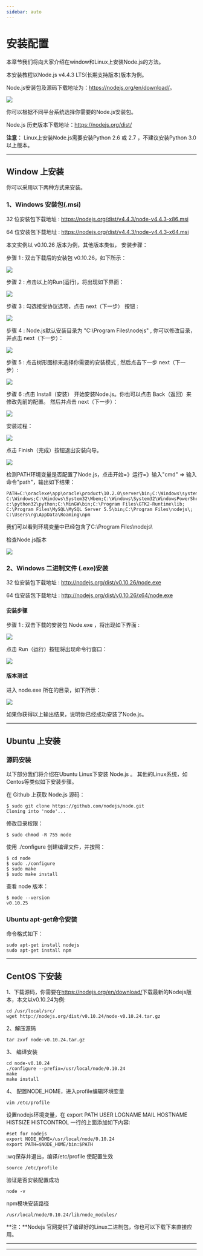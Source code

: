 ```yaml
---
sidebar: auto
---
```


# 安装配置
本章节我们将向大家介绍在window和Linux上安装Node.js的方法。

本安装教程以Node.js v4.4.3 LTS(长期支持版本)版本为例。

Node.js安装包及源码下载地址为：<https://nodejs.org/en/download/>。

![](http://blogimg.jakeyu.top//nodejs%E6%95%99%E7%A8%8B/download-page.jpg)

你可以根据不同平台系统选择你需要的Node.js安装包。

Node.js 历史版本下载地址：<https://nodejs.org/dist/>

**注意：** Linux上安装Node.js需要安装Python 2.6 或 2.7 ，不建议安装Python 3.0以上版本。

<hr>

## Window 上安装

你可以采用以下两种方式来安装。

### 1、Windows 安装包(.msi)

32 位安装包下载地址 : https://nodejs.org/dist/v4.4.3/node-v4.4.3-x86.msi

64 位安装包下载地址 : https://nodejs.org/dist/v4.4.3/node-v4.4.3-x64.msi

本文实例以 v0.10.26 版本为例，其他版本类似， 安装步骤：

步骤 1 : 双击下载后的安装包 v0.10.26，如下所示：

![](http://blogimg.jakeyu.top//nodejs%E6%95%99%E7%A8%8B/install-node-msi-version-on-windows-step1.png)

步骤 2 : 点击以上的Run(运行)，将出现如下界面：

![](http://blogimg.jakeyu.top//nodejs%E6%95%99%E7%A8%8B/install-node-msi-version-on-windows-step2.png)

步骤 3 : 勾选接受协议选项，点击 next（下一步） 按钮 :

![](http://blogimg.jakeyu.top//nodejs%E6%95%99%E7%A8%8B/install-node-msi-version-on-windows-step3.png)

步骤 4 : Node.js默认安装目录为 "C:\Program Files\nodejs\" , 你可以修改目录，并点击 next（下一步）：

![](http://blogimg.jakeyu.top//nodejs%E6%95%99%E7%A8%8B/install-node-msi-version-on-windows-step4.png)

步骤 5 : 点击树形图标来选择你需要的安装模式 , 然后点击下一步 next（下一步）:

![](http://blogimg.jakeyu.top//nodejs%E6%95%99%E7%A8%8B/install-node-msi-version-on-windows-step5.png)

步骤 6 :点击 Install（安装） 开始安装Node.js。你也可以点击 Back（返回）来修改先前的配置。 然后并点击 next（下一步）：

![](http://blogimg.jakeyu.top//nodejs%E6%95%99%E7%A8%8B/install-node-msi-version-on-windows-step6.png)

安装过程：

![](http://blogimg.jakeyu.top//nodejs%E6%95%99%E7%A8%8B/install-node-msi-version-on-windows-step7.png)

点击 Finish（完成）按钮退出安装向导。

![](http://blogimg.jakeyu.top//nodejs%E6%95%99%E7%A8%8B/install-node-msi-version-on-windows-step8.png)

检测PATH环境变量是否配置了Node.js，点击开始=》运行=》输入"cmd" => 输入命令"path"，输出如下结果：

~~~
PATH=C:\oraclexe\app\oracle\product\10.2.0\server\bin;C:\Windows\system32;
C:\Windows;C:\Windows\System32\Wbem;C:\Windows\System32\WindowsPowerShell\v1.0\;
c:\python32\python;C:\MinGW\bin;C:\Program Files\GTK2-Runtime\lib;
C:\Program Files\MySQL\MySQL Server 5.5\bin;C:\Program Files\nodejs\;
C:\Users\rg\AppData\Roaming\npm
~~~

我们可以看到环境变量中已经包含了C:\Program Files\nodejs\

检查Node.js版本

![](http://blogimg.jakeyu.top//nodejs%E6%95%99%E7%A8%8B/node-version-test.png)

### 2、Windows 二进制文件 (.exe)安装
32 位安装包下载地址 : <http://nodejs.org/dist/v0.10.26/node.exe>

64 位安装包下载地址 : <http://nodejs.org/dist/v0.10.26/x64/node.exe>

#### 安装步骤
步骤 1 : 双击下载的安装包 Node.exe ，将出现如下界面 :

![](http://blogimg.jakeyu.top//nodejs%E6%95%99%E7%A8%8B/install-node-exe-on-windows-step1.png)

点击 Run（运行）按钮将出现命令行窗口：

![](http://blogimg.jakeyu.top//nodejs%E6%95%99%E7%A8%8B/install-node-exe-on-windows-step21.png)

#### 版本测试
进入 node.exe 所在的目录，如下所示：

![](http://blogimg.jakeyu.top//nodejs%E6%95%99%E7%A8%8B/node-version.png)

如果你获得以上输出结果，说明你已经成功安装了Node.js。

<hr>

## Ubuntu 上安装
### 源码安装
以下部分我们将介绍在Ubuntu Linux下安装 Node.js 。 其他的Linux系统，如Centos等类似如下安装步骤。

在 Github 上获取 Node.js 源码：

~~~
$ sudo git clone https://github.com/nodejs/node.git
Cloning into 'node'...
~~~

修改目录权限：

~~~
$ sudo chmod -R 755 node
~~~

使用 ./configure 创建编译文件，并按照：

~~~
$ cd node
$ sudo ./configure
$ sudo make
$ sudo make install
~~~

查看 node 版本：

~~~
$ node --version
v0.10.25
~~~

### Ubuntu apt-get命令安装
命令格式如下：

~~~
sudo apt-get install nodejs
sudo apt-get install npm
~~~

<hr>

## CentOS 下安装
1、下载源码，你需要在<https://nodejs.org/en/download/>下载最新的Nodejs版本，本文以v0.10.24为例:

~~~
cd /usr/local/src/
wget http://nodejs.org/dist/v0.10.24/node-v0.10.24.tar.gz
~~~

2、解压源码

~~~
tar zxvf node-v0.10.24.tar.gz
~~~

3、 编译安装

~~~
cd node-v0.10.24
./configure --prefix=/usr/local/node/0.10.24
make
make install
~~~

4、 配置NODE_HOME，进入profile编辑环境变量

~~~
vim /etc/profile
~~~

设置nodejs环境变量，在 export PATH USER LOGNAME MAIL HOSTNAME HISTSIZE HISTCONTROL 一行的上面添加如下内容:

~~~
#set for nodejs
export NODE_HOME=/usr/local/node/0.10.24
export PATH=$NODE_HOME/bin:$PATH
~~~

:wq保存并退出，编译/etc/profile 使配置生效

~~~
source /etc/profile
~~~

验证是否安装配置成功

~~~
node -v
~~~

npm模块安装路径

~~~
/usr/local/node/0.10.24/lib/node_modules/
~~~

**注：**Nodejs 官网提供了编译好的Linux二进制包，你也可以下载下来直接应用。

<hr>
<hr>
